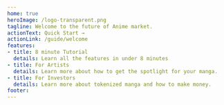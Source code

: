 ```yaml
---
home: true
heroImage: /logo-transparent.png
tagline: Welcome to the future of Anime market.
actionText: Quick Start →
actionLink: /guide/welcome
features:
- title: 8 minute Tutorial
  details: Learn all the features in under 8 minutes
- title: For Artists
  details: Learn more about how to get the spotlight for your manga.
- title: For Investors
  details: Learn more about tokenized manga and how to make money.
footer:
---
```

